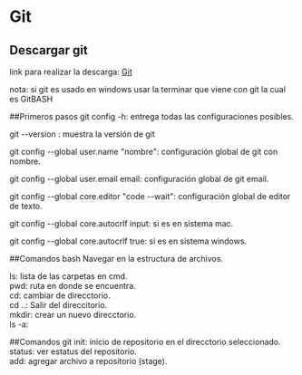 # Git 
## Descargar git
link para realizar la descarga:
[Git](https://git-scm.com/downloads)

nota: si git es usado en windows usar la terminar que viene con git la cual es GitBASH

##Primeros pasos
git config -h: entrega todas las configuraciones posibles.

git --version : muestra la versión de git <br>

git config --global user.name "nombre": configuración global de git con nombre. <br>

git config --global user.email email: configuración global de git email.<br>

git config --global core.editor "code --wait": configuración global de editor de texto.<br>

git config --global core.autocrlf input: si es en sistema mac. <br>

git config --global core.autocrlf true: si es en sistema windows. <br>

##Comandos bash
Navegar en la estructura de archivos. <br>

ls: lista de las carpetas en cmd. <br>
pwd: ruta en donde se encuentra. <br>
cd: cambiar de direcctorio. <br>
cd ..: Salir del direccitorio. <br>
mkdir: crear un nuevo direcctorio. <br>
ls -a: 

##Comandos git
init: inicio de repositorio en el direcctorio seleccionado. <br>
status: ver estatus del repositorio. <br>
add: agregar archivo a repositorio (stage). <br>






